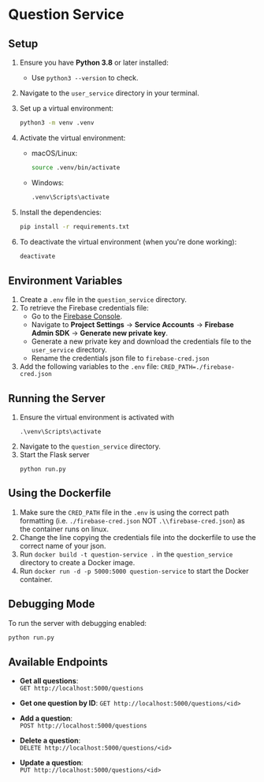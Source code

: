 # Question Service

## Setup

1. Ensure you have **Python 3.8** or later installed:
   - Use `python3 --version` to check.

2. Navigate to the `user_service` directory in your terminal.

3. Set up a virtual environment:
    ```bash
    python3 -m venv .venv
    ```

4. Activate the virtual environment:
   - macOS/Linux:  
     ```bash
     source .venv/bin/activate
     ```
   - Windows:  
     ```bash
     .venv\Scripts\activate
     ```

5. Install the dependencies:
   ```bash
   pip install -r requirements.txt
   ```

6. To deactivate the virtual environment (when you're done working):
   ```bash
   deactivate
   ```

## Environment Variables

1. Create a `.env` file in the `question_service` directory.
2. To retrieve the Firebase credentials file:
   - Go to the [Firebase Console](https://console.firebase.google.com/).
   - Navigate to **Project Settings** → **Service Accounts** → **Firebase Admin SDK** -> **Generate new private key**.
   - Generate a new private key and download the credentials file to the `user_service` directory.
   - Rename the credentials json file to `firebase-cred.json`
3. Add the following variables to the `.env` file:
   ```CRED_PATH=./firebase-cred.json```

## Running the Server

1. Ensure the virtual environment is activated with
   ```
   .\venv\Scripts\activate
   ```
2. Navigate to the `question_service` directory.
3. Start the Flask server
   ```
   python run.py
   ```

## Using the Dockerfile 
1. Make sure the `CRED_PATH` file in the `.env` is using the correct path formatting (i.e. `./firebase-cred.json` NOT `.\\firebase-cred.json`) as the container runs on linux.
2. Change the line copying the credentials file into the dockerfile to use the correct name of your json.
3. Run `docker build -t question-service .` in the `question_service` directory to create a Docker image.
4. Run `docker run -d -p 5000:5000 question-service` to start the Docker container.

## Debugging Mode

To run the server with debugging enabled:

```bash
python run.py
```

## Available Endpoints

- **Get all questions**:  
  `GET http://localhost:5000/questions`
  
- **Get one question by ID**:
  `GET http://localhost:5000/questions/<id>`

- **Add a question**:  
  `POST http://localhost:5000/questions`

- **Delete a question**:  
  `DELETE http://localhost:5000/questions/<id>`
  
- **Update a question**:  
  `PUT http://localhost:5000/questions/<id>`
  
  